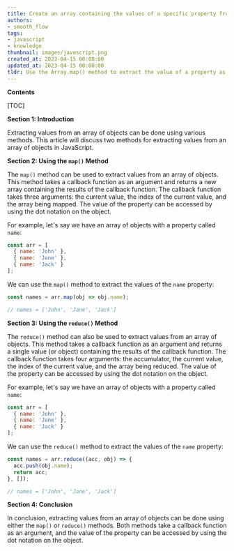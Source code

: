 ```yaml
---
title: Create an array containing the values of a specific property from an array of objects
authors:
- smooth_flow
tags:
- javascript
- knowledge
thumbnail: images/javascript.png
created_at: 2023-04-15 00:00:00
updated_at: 2023-04-15 00:00:00
tldr: Use the Array.map() method to extract the value of a property as an array from an array of objects.
---
```


**Contents**

[TOC]

**Section 1: Introduction**

Extracting values from an array of objects can be done using various methods. This article will discuss two methods for extracting values from an array of objects in JavaScript.

**Section 2: Using the `map()` Method**

The `map()` method can be used to extract values from an array of objects. This method takes a callback function as an argument and returns a new array containing the results of the callback function. The callback function takes three arguments: the current value, the index of the current value, and the array being mapped. The value of the property can be accessed by using the dot notation on the object.

For example, let's say we have an array of objects with a property called `name`:

```javascript
const arr = [
  { name: 'John' },
  { name: 'Jane' },
  { name: 'Jack' }
];
```

We can use the `map()` method to extract the values of the `name` property:

```javascript
const names = arr.map(obj => obj.name);

// names = ['John', 'Jane', 'Jack']
```

**Section 3: Using the `reduce()` Method**

The `reduce()` method can also be used to extract values from an array of objects. This method takes a callback function as an argument and returns a single value (or object) containing the results of the callback function. The callback function takes four arguments: the accumulator, the current value, the index of the current value, and the array being reduced. The value of the property can be accessed by using the dot notation on the object.

For example, let's say we have an array of objects with a property called `name`:

```javascript
const arr = [
  { name: 'John' },
  { name: 'Jane' },
  { name: 'Jack' }
];
```

We can use the `reduce()` method to extract the values of the `name` property:

```javascript
const names = arr.reduce((acc, obj) => {
  acc.push(obj.name);
  return acc;
}, []);

// names = ['John', 'Jane', 'Jack']
```

**Section 4: Conclusion**

In conclusion, extracting values from an array of objects can be done using either the `map()` or `reduce()` methods. Both methods take a callback function as an argument, and the value of the property can be accessed by using the dot notation on the object.
